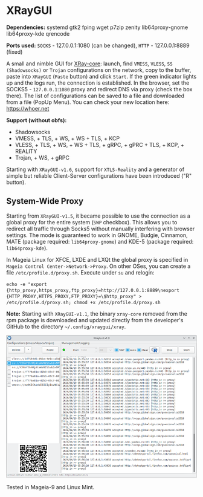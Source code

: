 # XRayGUI
**Dependencies:** systemd gtk2 fping wget p7zip zenity lib64proxy-gnome lib64proxy-kde qrencode  
  
**Ports used:** `SOCKS` - 127.0.0.1:1080 (can be changed), `HTTP` - 127.0.0.1:8889 (fixed)
  
A small and nimble GUI for [XRay-core](https://github.com/XTLS/Xray-core): launch, find `VMESS`, `VLESS`, `SS (Shadowsocks)` or `Trojan` configurations on the network, copy to the buffer, paste into `XRayGUI` (`Paste` button) and click `Start`. If the green indicator lights up and the logs run, the connection is established. In the browser, set the SOCKS5 - `127.0.0.1`:`1080` proxy and redirect DNS via proxy (check the box there). The list of configurations can be saved to a file and downloaded from a file (PopUp Menu). You can check your new location here: https://whoer.net  

**Support (without obfs):**
+ Shadowsocks
+ VMESS, + TLS, + WS, + WS + TLS, + KCP
+ VLESS, + TLS, + WS, + WS + TLS, + gRPC, + gPRC + TLS, + KCP, + REALITY
+ Trojan, + WS, + gRPC

Starting with `XRayGUI-v1.6`, support for `XTLS-Reality` and a generator of simple but reliable Client-Server configurations have been introduced ("R" button).

System-Wide Proxy
--
Starting from `XRayGUI-v1.5`, it became possible to use the connection as a global proxy for the entire system (`SWP` checkbox). This allows you to redirect all traffic through Socks5 without manually interfering with browser settings. The mode is guaranteed to work in GNOME, Budgie, Cinnamon, MATE (package required: `lib64proxy-gnome`) and KDE-5 (package required: `lib64proxy-kde`).
  
In Mageia Linux for XFCE, LXDE and LXQt the global proxy is specified in `Mageia Control Center->Network->Proxy`. On other OSes, you can create a file `/etc/profile.d/proxy.sh`. Execute under `su` and relogin:
```
echo -e "export {http_proxy,https_proxy,ftp_proxy}=http://127.0.0.1:8889\nexport {HTTP_PROXY,HTTPS_PROXY,FTP_PROXY}=\$http_proxy" > /etc/profile.d/proxy.sh; chmod +x /etc/profile.d/proxy.sh
```
**Note:** Starting with `XRayGUI-v1.1`, the binary `xray-core` removed from the rpm package is downloaded and updated directly from the developer's GitHub to the directory `~/.config/xraygui/xray`.  
  
![](https://github.com/AKotov-dev/XRayGUI/blob/main/Screenshot3.png)  
  
Tested in Mageia-9 and Linux Mint.
